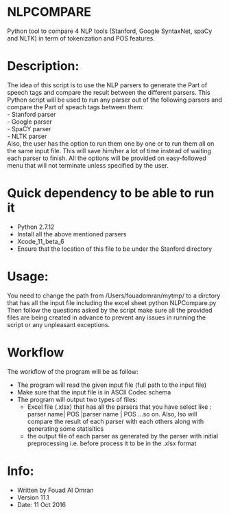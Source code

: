 # NLPCOMPARE
Python tool to compare 4 NLP tools (Stanford, Google SyntaxNet, spaCy and NLTK) in term of tokenization and POS features.

# Description:  
The idea of this script is to use the NLP parsers to generate the Part of speech tags and compare the result between the different parsers. This Python script will be used to run any parser out of the following parsers and compare the Part of speach tags between them:  
    - Stanford parser  
    - Google parser  
    - SpaCY parser  
    - NLTK parser  
Also, the user has the option to run them one by one or to run them all on the same input file. This will save him/her a lot of time instead of waiting each parser to finish. All the options will be provided on easy-followed menu that will not terminate unless specified by the user.
 
# Quick dependency to be able to run it
- Python 2.7.12 
- Install all the above mentioned parsers
- Xcode_11_beta_6
- Ensure that the location of this file to be under the Stanford directory

# Usage:  
You need to change the path from /Users/fouadomran/mytmp/ to a dirctory that has all the input file including the excel sheet python NLPCompare.py
Then follow the questions asked by the script make sure all the provided files are being created in advance to prevent any issues in running the script or any unpleasant exceptions.

# Workflow  
The workflow of the program will be as follow:
- The program will read the given input file (full path to the input file)
- Make sure that the input file is in ASCII Codec schema
- The program will output two types of files:
    * Excel file (.xlsx) that has all the parsers that you have select like : parser name| POS |parser name | POS ...so on. Also, lso will compare the result of each parser with each others along with generating some statisitics 
    * the output file of each parser as generated by the parser with initial preprocessing i.e. before process it to be in the .xlsx format 

# Info:
- Written by Fouad Al Omran
- Version 11.1
- Date: 11 Oct 2016
